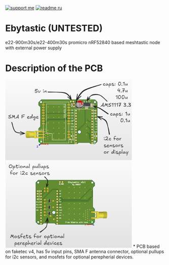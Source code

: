 [![support me](https://img.shields.io/badge/Support%20me-CloudTips-blue)](https://pay.cloudtips.ru/p/c197b86d) [![readme ru](https://img.shields.io/badge/README%20%D0%BD%D0%B0%20%D1%80%D1%83%D1%81%D1%81%D0%BA%D0%BE%D0%BC-214a57)](/README_RU.md)

# Ebytastic (UNTESTED)
e22-900m30s/e22-400m30s promicro nRF52840 based meshtastic node with external power supply

# Description of the PCB

<img src="./EN description.png" width="400">
* PCB based on faketec v4, has 5v input pins, SMA F antenna connector, optional pullups for i2c sensors, and mosfets for optional perepherial devices.

